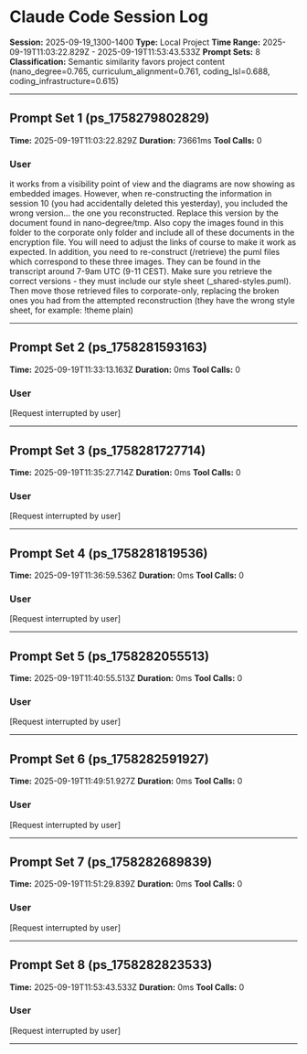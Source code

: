 # Claude Code Session Log

**Session:** 2025-09-19_1300-1400
**Type:** Local Project
**Time Range:** 2025-09-19T11:03:22.829Z - 2025-09-19T11:53:43.533Z
**Prompt Sets:** 8
**Classification:** Semantic similarity favors project content (nano_degree=0.765, curriculum_alignment=0.761, coding_lsl=0.688, coding_infrastructure=0.615)

---

<a name="ps_1758279802829"></a>
## Prompt Set 1 (ps_1758279802829)

**Time:** 2025-09-19T11:03:22.829Z
**Duration:** 73661ms
**Tool Calls:** 0

### User

it works from a visibility point of view and the diagrams are now showing as embedded images. However, when re-constructing the information in session 10 (you had accidentally deleted this yesterday), you included the wrong version... the one you reconstructed. Replace this version by the document found in nano-degree/tmp. Also copy the images found in this folder to the corporate only folder and include all of these documents in the encryption file. You will need to adjust the links of course to make it work as expected. In addition, you need to re-construct (/retrieve) the puml files which correspond to these three images. They can be found in the transcript around 7-9am UTC (9-11 CEST). Make sure you retrieve the correct versions - they must include our style sheet (_shared-styles.puml). Then move those retrieved files to corporate-only, replacing the broken ones you had from the attempted reconstruction (they have the wrong style sheet, for example: !theme plain)

---

<a name="ps_1758281593163"></a>
## Prompt Set 2 (ps_1758281593163)

**Time:** 2025-09-19T11:33:13.163Z
**Duration:** 0ms
**Tool Calls:** 0

### User

[Request interrupted by user]

---

<a name="ps_1758281727714"></a>
## Prompt Set 3 (ps_1758281727714)

**Time:** 2025-09-19T11:35:27.714Z
**Duration:** 0ms
**Tool Calls:** 0

### User

[Request interrupted by user]

---

<a name="ps_1758281819536"></a>
## Prompt Set 4 (ps_1758281819536)

**Time:** 2025-09-19T11:36:59.536Z
**Duration:** 0ms
**Tool Calls:** 0

### User

[Request interrupted by user]

---

<a name="ps_1758282055513"></a>
## Prompt Set 5 (ps_1758282055513)

**Time:** 2025-09-19T11:40:55.513Z
**Duration:** 0ms
**Tool Calls:** 0

### User

[Request interrupted by user]

---

<a name="ps_1758282591927"></a>
## Prompt Set 6 (ps_1758282591927)

**Time:** 2025-09-19T11:49:51.927Z
**Duration:** 0ms
**Tool Calls:** 0

### User

[Request interrupted by user]

---

<a name="ps_1758282689839"></a>
## Prompt Set 7 (ps_1758282689839)

**Time:** 2025-09-19T11:51:29.839Z
**Duration:** 0ms
**Tool Calls:** 0

### User

[Request interrupted by user]

---

<a name="ps_1758282823533"></a>
## Prompt Set 8 (ps_1758282823533)

**Time:** 2025-09-19T11:53:43.533Z
**Duration:** 0ms
**Tool Calls:** 0

### User

[Request interrupted by user]

---

